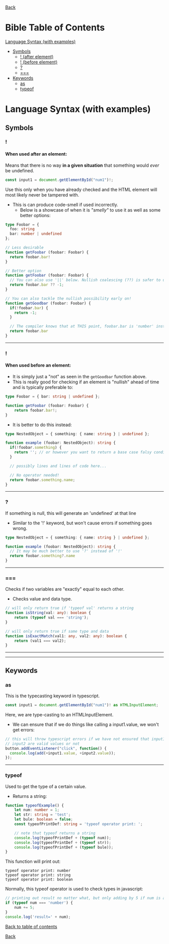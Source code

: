 [Back](./README.md)

# Bible Table of Contents
[Language Syntax (with examples)](#language-syntax-with-examples)
* [Symbols](#symbols)
    * [! (after element)](#when-used-after-an-element)
    * [! (before element)](#when-used-before-an-element)
    * [?](#2)
    * [===](#3)
* [Keywords](#keywords)
    * [as](#as)
    * [typeof](#typeof)

# Language Syntax (with examples)
## Symbols
### !
#### When used after an element:
Means that there is no way **in a given situation** that something would *ever* be undefined.
```ts
const input1 = document.getElementById("num1")!;
```
Use this only when you have already checked and the HTML element will most likely never be tampered with.
* This is can produce code-smell if used incorrectly.
    * Below is a showcase of when it is *"smelly"* to use it as well as some better options:
```ts
type Foobar = {
  foo: string
  bar: number | undefined
};

// Less desirable
function getFoobar (foobar: Foobar) {
  return foobar.bar!
}

// Better option
function getFoobar (foobar: Foobar) {
  // You can also use '||' below. Nullish coalescing (??) is safer to use, in case foobar.bar is nullish.
  return foobar.bar ?? -1;
}

// You can also tackle the nullish possibility early on!
function getGoodbar (foobar: Foobar) {
  if(!foobar.bar) {
    return -1;
  }

  // The compiler knows that at THIS point, foobar.bar is 'number' instead of 'number | undefined'
  return foobar.bar
}
```
_____________________
### !
#### When used before an element:
* It is simply just a "not" as seen in the `getGoodbar` function above.
* This is really good for checking if an element is "nullish" ahead of time and is typically preferable to:
```ts
type Foobar = { bar: string | undefined };

function getFoobar (foobar: Foobar) {
    return foobar.bar!;
}
```
* It is better to do this instead:
```ts
type NestedObject = { something: { name: string } | undefined };

function example (foobar: NestedObject): string {
  if(!foobar.something) {
    return ''; // or however you want to return a base case falsy condition
  }

  // possibly lines and lines of code here...

  // No operator needed!
  return foobar.something.name;
}
```
_____________________________
### ?
If something is null, this will generate an 'undefined' at that line
* Similar to the '!' keyword, but won't cause errors if something goes wrong.

```ts
type NestedObject = { something: { name: string } | undefined };

function example (foobar: NestedObject): string {
  // It may be much better to use '?' instead of '!'
  return foobar.something?.name
}
```
_____________________________
### ===
Checks if two variables are "exactly" equal to each other.
* Checks value and data type.
```ts
// will only return true if 'typeof val' returns a string
function isString(val: any): boolean {
    return (typeof val === 'string');
}

// will only return true if same type and data
function isExactMatch(val1: any, val2: any): boolean {
    return (val1 === val2);
}
```
_________________
_________________
## Keywords
### as
This is the typecasting keyword in typescript.
```ts
const input1 = document.getElementById("num1")! as HTMLInputElement;
```
Here, we are type-casting to an HTMLInputElement.
* We can ensure that if we do things like calling a input1.value, we won't get errors:
```ts
// this will throw typescript errors if we have not ensured that input1 or
// input2 are valid values or not
button.addEventListener("click", function() {
  console.log(add(+input1.value, +input2.value));
});
```
_________________
### typeof
Used to get the type of a certain value.
* Returns a string:
```ts
function typeofExample() {
    let num: number = 1;
    let str: string = 'test';
    let bule: boolean = false;
    const typeofPrintDef: string = 'typeof operator print: ';

    // note that typeof returns a string
    console.log(typeofPrintDef + (typeof num));
    console.log(typeofPrintDef + (typeof str));
    console.log(typeofPrintDef + (typeof bule));
}
```
This function will print out:
```
typeof operator print: number
typeof operator print: string
typeof operator print: boolean
```
Normally, this typeof operator is used to check types in javascript:
```ts
// printing out result no matter what, but only adding by 5 if num is a number
if (typeof num === 'number') {
    num += 5;
}
console.log('result=' + num);
```

[Back to table of contents](#bible-table-of-contents)

[Back](./README.md)